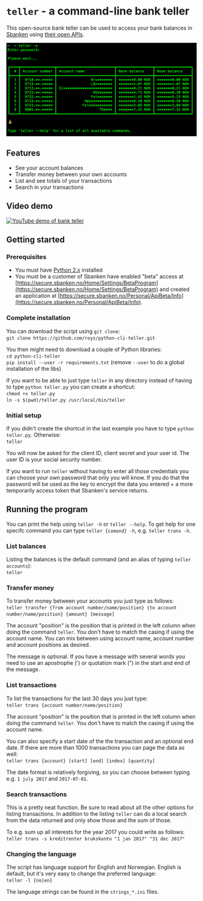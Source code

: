 # `teller` - a command-line bank teller
This open-source bank teller can be used to access your bank balances in [Sbanken](https://sbanken.no) using [their open APIs](https://utvikler.sbanken.no/).

<img src="https://github.com/roys/python-cli-teller/raw/master/misc/screenshots/teller.png" width="640"/>

## Features
 - See your account balances
 - Transfer money between your own accounts
 - List and see totals of your transactions
 - Search in your transactions

## Video demo
[![YouTube demo of bank teller](https://img.youtube.com/vi/E34x4dx_Ezo/0.jpg)](https://youtu.be/E34x4dx_Ezo)

## Getting started
### Prerequisites
 - You must have [Python 2.x](https://www.python.org/) installed
 - You must be a customer of Sbanken have enabled "beta" access at [https://secure.sbanken.no/Home/Settings/BetaProgram](https://secure.sbanken.no/Home/Settings/BetaProgram) and created an application at [https://secure.sbanken.no/Personal/ApiBeta/Info](https://secure.sbanken.no/Personal/ApiBeta/Info).
### Complete installation
You can download the script using `git clone`:  
`git clone https://github.com/roys/python-cli-teller.git`

You then might need to download a couple of Python libraries:  
`cd python-cli-teller`  
`pip install --user -r requirements.txt` (remove `--user` to do a global installation of the libs)  

If you want to be able to just type `teller` in any directory instead of having to type `python teller.py` you can create a shortcut:  
`chmod +x teller.py`  
`ln -s $(pwd)/teller.py /usr/local/bin/teller`

### Initial setup
If you didn't create the shortcut in the last example you have to type `python teller.py`. Otherwise:  
`teller`

You will now be asked for the client ID, client secret and your user id. The user ID is your social security number.

If you want to run `teller` without having to enter all those credentials you can choose your own password that only you will know. If you do that the password will be used as the key to encrypt the data you entered + a more temporarily access token that Sbanken's service returns.

## Running the program
You can print the help using `teller -h` or `teller --help`. To get help for one specifc command you can type `teller {comand} -h`, e.g. `teller trans -h`.

### List balances
Listing the balances is the default command (and an alias of typing `teller accounts`):  
`teller`

### Transfer money
To transfer money between your accounts you just type as follows:  
`teller transfer {from account number/name/position} {to account number/name/position} {amount} [message]`

The account "position" is the position that is printed in the left column when doing the command `teller`. You don't have to match the casing if using the account name. You can mix between using account name, account number and account positions as desired.

The message is optional. If you have a message with several words you need to use an apostrophe (') or quotation mark (") in the start and end of the message.

### List transactions
To list the transactions for the last 30 days you just type:  
`teller trans {account number/name/position}`

The account "position" is the position that is printed in the left column when doing the command `teller`. You don't have to match the casing if using the account name.

You can also specify a start date of the the transaction and an optional end date. If there are more than 1000 transactions you can page the data as well:  
`teller trans {account} [start] [end] [index] [quantity]`

The date format is relatively forgiving, so you can choose between typing e.g. `1 july 2017` and `2017-07-01`.

### Search transactions
This is a pretty neat function. Be sure to read about all the other options for listing transactions. In addition to the listing `teller` can do a local search from the data returned and only show those and the sum of those.

To e.g. sum up all interests for the year 2017 you could write as follows:  
`teller trans -s kreditrenter brukskonto "1 jan 2017" "31 dec 2017"`

### Changing the language
The script has language support for English and Norwegian. English is default, but it's very easy to change the preferred language:  
`teller -l {no|en}`

The language strings can be found in the `strings_*.ini` files.
